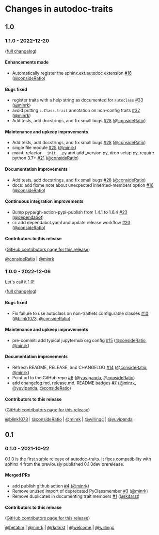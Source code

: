 # Changes in autodoc-traits

## 1.0

### 1.1.0 - 2022-12-20

([full changelog](https://github.com/jupyterhub/autodoc-traits/compare/1.0.0...1.1.0))

#### Enhancements made

- Automatically register the sphinx.ext.autodoc extension [#18](https://github.com/jupyterhub/autodoc-traits/pull/18) ([@consideRatio](https://github.com/consideRatio))

#### Bugs fixed

- register traits with a help string as documented for `autoclass` [#33](https://github.com/jupyterhub/autodoc-traits/pull/33) ([@minrk](https://github.com/minrk))
- avoid putting `c.Class.trait` annotation on non-config traits [#32](https://github.com/jupyterhub/autodoc-traits/pull/32) ([@minrk](https://github.com/minrk))
- Add tests, add docstrings, and fix small bugs [#28](https://github.com/jupyterhub/autodoc-traits/pull/28) ([@consideRatio](https://github.com/consideRatio))

#### Maintenance and upkeep improvements

- Add tests, add docstrings, and fix small bugs [#28](https://github.com/jupyterhub/autodoc-traits/pull/28) ([@consideRatio](https://github.com/consideRatio))
- single file module [#25](https://github.com/jupyterhub/autodoc-traits/pull/25) ([@minrk](https://github.com/minrk))
- maint: refactor `__init__.py` and add _version.py, drop setup.py, require python 3.7+ [#21](https://github.com/jupyterhub/autodoc-traits/pull/21) ([@consideRatio](https://github.com/consideRatio))

#### Documentation improvements

- Add tests, add docstrings, and fix small bugs [#28](https://github.com/jupyterhub/autodoc-traits/pull/28) ([@consideRatio](https://github.com/consideRatio))
- docs: add fixme note about unexpected inherited-members option [#16](https://github.com/jupyterhub/autodoc-traits/pull/16) ([@consideRatio](https://github.com/consideRatio))

#### Continuous integration improvements

- Bump pypa/gh-action-pypi-publish from 1.4.1 to 1.6.4 [#23](https://github.com/jupyterhub/autodoc-traits/pull/23) ([@dependabot](https://github.com/dependabot))
- ci: add dependabot.yaml and update release workflow [#20](https://github.com/jupyterhub/autodoc-traits/pull/20) ([@consideRatio](https://github.com/consideRatio))

#### Contributors to this release

([GitHub contributors page for this release](https://github.com/jupyterhub/autodoc-traits/graphs/contributors?from=2022-12-06&to=2022-12-20&type=c))

[@consideRatio](https://github.com/search?q=repo%3Ajupyterhub%2Fautodoc-traits+involves%3AconsideRatio+updated%3A2022-12-06..2022-12-20&type=Issues) | [@minrk](https://github.com/search?q=repo%3Ajupyterhub%2Fautodoc-traits+involves%3Aminrk+updated%3A2022-12-06..2022-12-20&type=Issues)

### 1.0.0 - 2022-12-06

Let's call it 1.0!

([full changelog](https://github.com/jupyterhub/autodoc-traits/compare/0.1.0...1.0.0))

#### Bugs fixed

- Fix failure to use autoclass on non-traitlets configurable classes [#10](https://github.com/jupyterhub/autodoc-traits/pull/10) ([@blink1073](https://github.com/blink1073), [@consideRatio](https://github.com/consideRatio))

#### Maintenance and upkeep improvements

- pre-commit: add typical jupyterhub org config [#15](https://github.com/jupyterhub/autodoc-traits/pull/15) ([@consideRatio](https://github.com/consideRatio), [@minrk](https://github.com/minrk))

#### Documentation improvements

- Refresh README, RELEASE, and CHANGELOG [#14](https://github.com/jupyterhub/autodoc-traits/pull/14) ([@consideRatio](https://github.com/consideRatio), [@minrk](https://github.com/minrk))
- Point url to the GitHub repo [#8](https://github.com/jupyterhub/autodoc-traits/pull/8) ([@yuvipanda](https://github.com/yuvipanda), [@consideRatio](https://github.com/consideRatio))
- add changelog.md, release.md, README badges [#7](https://github.com/jupyterhub/autodoc-traits/pull/7) ([@minrk](https://github.com/minrk), [@yuvipanda](https://github.com/yuvipanda), [@consideRatio](https://github.com/consideRatio))

#### Contributors to this release

([GitHub contributors page for this release](https://github.com/jupyterhub/autodoc-traits/graphs/contributors?from=2021-10-22&to=2022-12-06&type=c))

[@blink1073](https://github.com/search?q=repo%3Ajupyterhub%2Fautodoc-traits+involves%3Ablink1073+updated%3A2021-10-22..2022-12-06&type=Issues) | [@consideRatio](https://github.com/search?q=repo%3Ajupyterhub%2Fautodoc-traits+involves%3AconsideRatio+updated%3A2021-10-22..2022-12-06&type=Issues) | [@minrk](https://github.com/search?q=repo%3Ajupyterhub%2Fautodoc-traits+involves%3Aminrk+updated%3A2021-10-22..2022-12-06&type=Issues) | [@willingc](https://github.com/search?q=repo%3Ajupyterhub%2Fautodoc-traits+involves%3Awillingc+updated%3A2021-10-22..2022-12-06&type=Issues) | [@yuvipanda](https://github.com/search?q=repo%3Ajupyterhub%2Fautodoc-traits+involves%3Ayuvipanda+updated%3A2021-10-22..2022-12-06&type=Issues)

## 0.1

### 0.1.0 - 2021-10-22

0.1.0 is the first stable release of autodoc-traits.
It fixes compatibility with sphinx 4 from the previously published 0.1.0dev prerelease.

#### Merged PRs

- add publish github action [#4](https://github.com/jupyterhub/autodoc-traits/pull/4) ([@minrk](https://github.com/minrk))
- Remove unused import of deprecated PyClassmember [#3](https://github.com/jupyterhub/autodoc-traits/pull/3) ([@minrk](https://github.com/minrk))
- Remove duplicates in documenting trait members [#1](https://github.com/jupyterhub/autodoc-traits/pull/1) ([@rkdarst](https://github.com/rkdarst))

#### Contributors to this release

([GitHub contributors page for this release](https://github.com/jupyterhub/autodoc-traits/graphs/contributors?from=2019-09-06&to=2021-10-22&type=c))

[@betatim](https://github.com/search?q=repo%3Ajupyterhub%2Fautodoc-traits+involves%3Abetatim+updated%3A2019-09-06..2021-10-22&type=Issues) | [@minrk](https://github.com/search?q=repo%3Ajupyterhub%2Fautodoc-traits+involves%3Aminrk+updated%3A2019-09-06..2021-10-22&type=Issues) | [@rkdarst](https://github.com/search?q=repo%3Ajupyterhub%2Fautodoc-traits+involves%3Arkdarst+updated%3A2019-09-06..2021-10-22&type=Issues) | [@welcome](https://github.com/search?q=repo%3Ajupyterhub%2Fautodoc-traits+involves%3Awelcome+updated%3A2019-09-06..2021-10-22&type=Issues) | [@willingc](https://github.com/search?q=repo%3Ajupyterhub%2Fautodoc-traits+involves%3Awillingc+updated%3A2019-09-06..2021-10-22&type=Issues)
